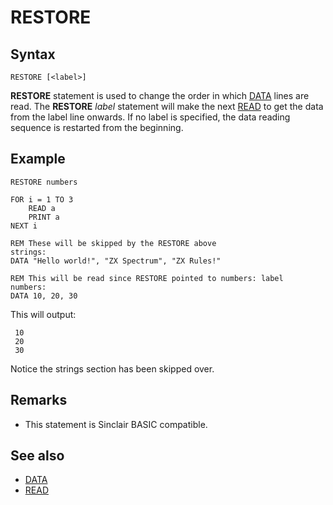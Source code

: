 # RESTORE


## Syntax
```
RESTORE [<label>]
```
**RESTORE** statement is used to change the order in which [DATA](data.md) lines are read.
The **RESTORE** _label_ statement will make the next [READ](read.md) to get the data from the label line onwards.
If no label is specified, the data reading sequence is restarted from the beginning.


## Example

```
RESTORE numbers

FOR i = 1 TO 3
    READ a
    PRINT a
NEXT i

REM These will be skipped by the RESTORE above
strings:  
DATA "Hello world!", "ZX Spectrum", "ZX Rules!"

REM This will be read since RESTORE pointed to numbers: label
numbers:
DATA 10, 20, 30
```

This will output:

```
 10
 20
 30
```
Notice the strings section has been skipped over.

## Remarks
* This statement is Sinclair BASIC compatible.

## See also
* [DATA](data.md)
* [READ](read.md)
